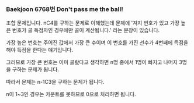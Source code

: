 ###  Baekjoon 6768번 Don't pass me the ball!

조합 문제입니다. nC4를 구하는 문제로 이해했는데 문제에 '져지 번호가 있고 가장 높은 번호가 골 득점자인 경우에만 골이 계산됩니다.' 라는 문장이 있습니다.

가장 높은 번호는 주어진 값에서 가장 큰 수이며 이 번호를 가진 선수가 4번째에 득점을 해야 득점을 한다는 얘기입니다.

그러므로 가장 큰 번호는 이미 골랐다고 생각하면 n명 중에서 1명이 빠지고 나머지 3명을 구하는 문제가 됩니다.

따라서 문제는 n-1C3을 구하는 문제가 됩니다.

n이 1~3인 경우는 카운트를 못하므로 0으로 처리하면 됩니다.